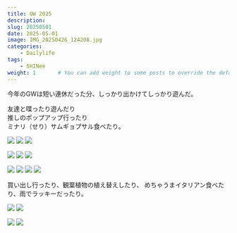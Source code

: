```yaml
---
title: GW 2025
description: 
slug: 20250501
date: 2025-05-01
image: IMG_20250426_124208.jpg
categories:
    - Dailylife
tags:
    - SHINee
weight: 1       # You can add weight to some posts to override the default sorting (date descending)
---
```


今年のGWは短い連休だった分、しっかり出かけてしっかり遊んだ。

友達と喋ったり遊んだり<br>
推しのポップアップ行ったり<br>
ミナリ（せり）サムギョプサル食べたり。<br>
<!-- gallery start -->
![](IMG_20250426_135912.jpg)
![](IMG_20250429_123652.jpg)
![](IMG_20250429_213841.jpg)

![](IMG_20250504_141654.jpg)
![](IMG_20250504_141907.jpg)
![](IMG_20250504_142408.jpg)

![](IMG_20250504_142428.jpg)
![](IMG_20250504_142433.jpg)
![](IMG_20250504_123838.jpg)
![](IMG_20250504_161830.jpg)
<!-- gallery end -->

買い出し行ったり、観葉植物の植え替えしたり、
めちゃうまイタリアン食べたり、雨でラッキーだったり。
<!-- gallery start -->
![](IMG_20250506_113722.jpg)
![](IMG_20250506_114011.jpg)

![](IMG_20250506_122246.jpg)
![](IMG_20250506_123827.jpg)
<!-- gallery end -->
